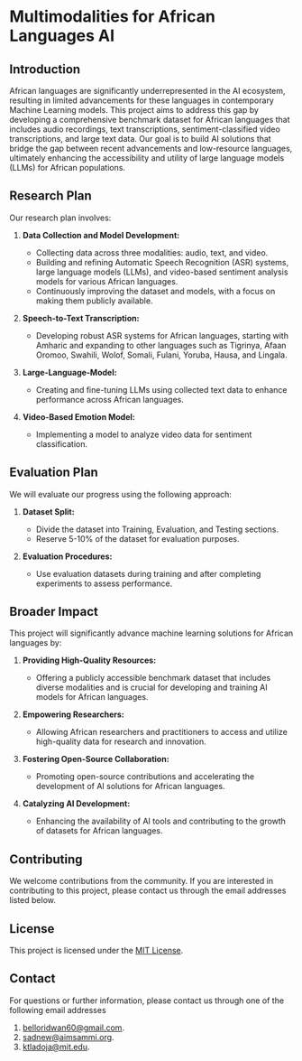 # Multimodalities for African Languages AI

## Introduction

African languages are significantly underrepresented in the AI ecosystem, resulting in limited advancements for these languages in contemporary Machine Learning models. This project aims to address this gap by developing a comprehensive benchmark dataset for African languages that includes audio recordings, text transcriptions, sentiment-classified video transcriptions, and large text data. Our goal is to build AI solutions that bridge the gap between recent advancements and low-resource languages, ultimately enhancing the accessibility and utility of large language models (LLMs) for African populations.

## Research Plan

Our research plan involves:

1. **Data Collection and Model Development:**
   - Collecting data across three modalities: audio, text, and video.
   - Building and refining Automatic Speech Recognition (ASR) systems, large language models (LLMs), and video-based sentiment analysis models for various African languages.
   - Continuously improving the dataset and models, with a focus on making them publicly available.

2. **Speech-to-Text Transcription:**
   - Developing robust ASR systems for African languages, starting with Amharic and expanding to other languages such as Tigrinya, Afaan Oromoo, Swahili, Wolof, Somali, Fulani, Yoruba, Hausa, and Lingala.

3. **Large-Language-Model:**
   - Creating and fine-tuning LLMs using collected text data to enhance performance across African languages.

4. **Video-Based Emotion Model:**
   - Implementing a model to analyze video data for sentiment classification.

## Evaluation Plan

We will evaluate our progress using the following approach:

1. **Dataset Split:**
   - Divide the dataset into Training, Evaluation, and Testing sections.
   - Reserve 5-10% of the dataset for evaluation purposes.

2. **Evaluation Procedures:**
   - Use evaluation datasets during training and after completing experiments to assess performance.

## Broader Impact

This project will significantly advance machine learning solutions for African languages by:

1. **Providing High-Quality Resources:**
   - Offering a publicly accessible benchmark dataset that includes diverse modalities and is crucial for developing and training AI models for African languages.

2. **Empowering Researchers:**
   - Allowing African researchers and practitioners to access and utilize high-quality data for research and innovation.

3. **Fostering Open-Source Collaboration:**
   - Promoting open-source contributions and accelerating the development of AI solutions for African languages.

4. **Catalyzing AI Development:**
   - Enhancing the availability of AI tools and contributing to the growth of datasets for African languages.

## Contributing

We welcome contributions from the community. If you are interested in contributing to this project, please contact us through the email addresses listed below.

## License

This project is licensed under the [MIT License](LICENSE).


## Contact

For questions or further information, please contact us through one of the following email addresses
 1. [belloridwan60@gmail.com](mailto:belloridwan60@gmail.com).
 2. [sadnew@aimsammi.org](mailto:belloridwan60@gmail.com).
 3. [ktladoja@mit.edu](mailto:ktladoja@mit.edu).

